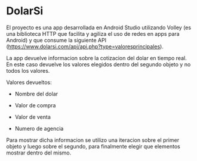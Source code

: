# DolarSi

El proyecto es una app desarrollada en Android Studio utilizando Volley (es una biblioteca HTTP que facilita y agiliza el uso de redes en apps para Android)
y que consume la siguiente API (https://www.dolarsi.com/api/api.php?type=valoresprincipales).

La app devuelve informacion sobre la cotizacion del dolar en tiempo real. En este caso devuelve los valores elegidos dentro del segundo objeto y no todos los valores.

Valores devueltos:

- Nombre del dolar

- Valor de compra

- Valor de venta

- Numero de agencia


Para mostrar dicha informacion se utilizo una iteracion sobre el primer objeto y luego sobre el segundo, para finalmente elegir que elementos mostrar dentro del mismo.
